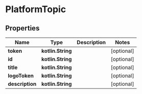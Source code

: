 
# PlatformTopic

## Properties
Name | Type | Description | Notes
------------ | ------------- | ------------- | -------------
**token** | **kotlin.String** |  |  [optional]
**id** | **kotlin.String** |  |  [optional]
**title** | **kotlin.String** |  |  [optional]
**logoToken** | **kotlin.String** |  |  [optional]
**description** | **kotlin.String** |  |  [optional]



